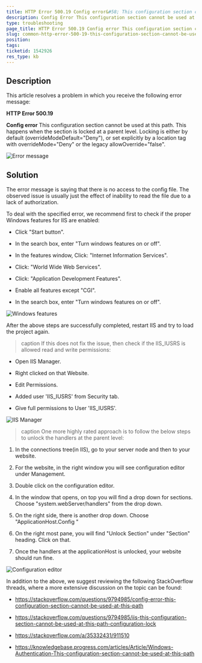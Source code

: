 ```yaml
---
title: HTTP Error 500.19 Config error&#58; This configuration section cannot be used at this path
description: Config Error This configuration section cannot be used at this path. Check out how to fix it.
type: troubleshooting
page_title: HTTP Error 500.19 Config error This configuration section cannot be used at this path
slug: common-http-error-500-19-this-configuration-section-cannot-be-used-at-this-path
position: 
tags: 
ticketid: 1542926
res_type: kb
---
```


## Description

This article resolves a problem in which you receive the following error message:

 **HTTP Error 500.19** 

 **Config error**  This configuration section cannot be used at this path. This happens when the section is locked at a parent level. Locking is either by default (overrideModeDefault="Deny"), or set explicitly by a location tag with overrideMode="Deny" or the legacy allowOverride="false".

![Error message](images/common-http-error-500-19-this-configuration-section-cannot-be-used-at-this-path-1.png)

## Solution

The error message is saying that there is no access to the config file. The observed issue is usually just the effect of inability to read the file due to a lack of authorization.

To deal with the specified error, we recommend first to check if the proper Windows features for IIS are enabled:

 - Click "Start button".

 - In the search box, enter "Turn windows features on or off".

 - In the features window, Click: "Internet Information Services".

 - Click: "World Wide Web Services".

 - Click: "Application Development Features".

 - Enable all features except "CGI".

 - In the search box, enter "Turn windows features on or off".

  ![Windows features](images/common-http-error-500-19-this-configuration-section-cannot-be-used-at-this-path-2.png)

After the above steps are successfully completed, restart IIS and try to load the project again.

>caption If this does not fix the issue, then check if the IIS_IUSRS is allowed read and write permissions:

 - Open IIS Manager.

 - Right clicked on that Website.

 - Edit Permissions.

 - Added user 'IIS_IUSRS' from Security tab.

 - Give full permissions to User 'IIS_IUSRS'.

  ![IIS Manager](images/common-http-error-500-19-this-configuration-section-cannot-be-used-at-this-path-3.png)


>caption One more highly rated approach is to follow the below steps to unlock the handlers at the parent level:

 1. In the connections tree(in IIS), go to your server node and then to your website.

 1. For the website, in the right window you will see configuration editor under Management.

 1. Double click on the configuration editor.

 1. In the window that opens, on top you will find a drop down for sections. Choose "system.webServer/handlers" from the drop down.

 1. On the right side, there is another drop down. Choose "ApplicationHost.Config "

 1. On the right most pane, you will find "Unlock Section" under "Section" heading. Click on that.

 1. Once the handlers at the applicationHost is unlocked, your website should run fine.

  ![Configuration editor](images/common-http-error-500-19-this-configuration-section-cannot-be-used-at-this-path-4.png)

In addition to the above, we suggest reviewing the following StackOverflow threads, where a more extensive discussion on the topic can be found:

 - https://stackoverflow.com/questions/9794985/config-error-this-configuration-section-cannot-be-used-at-this-path 

 - https://stackoverflow.com/questions/9794985/iis-this-configuration-section-cannot-be-used-at-this-path-configuration-lock

 - https://stackoverflow.com/a/35332431/911510 

 - https://knowledgebase.progress.com/articles/Article/Windows-Authentication-This-configuration-section-cannot-be-used-at-this-path 
